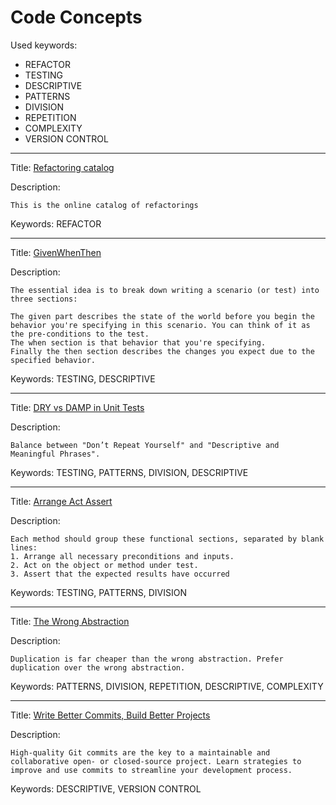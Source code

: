 # Code Concepts

Used keywords:
* REFACTOR
* TESTING
* DESCRIPTIVE
* PATTERNS
* DIVISION
* REPETITION
* COMPLEXITY
* VERSION CONTROL

<hr/>

Title: [Refactoring catalog](https://refactoring.com/catalog/)

Description:
```
This is the online catalog of refactorings
```

Keywords: REFACTOR


<hr/>

Title: [GivenWhenThen](https://martinfowler.com/bliki/GivenWhenThen.html)

Description:
```
The essential idea is to break down writing a scenario (or test) into three sections:

The given part describes the state of the world before you begin the behavior you're specifying in this scenario. You can think of it as the pre-conditions to the test.
The when section is that behavior that you're specifying.
Finally the then section describes the changes you expect due to the specified behavior.
```

Keywords: TESTING, DESCRIPTIVE

<hr/>

Title: [DRY vs DAMP in Unit Tests](https://enterprisecraftsmanship.com/posts/dry-damp-unit-tests)

Description:
```
Balance between "Don’t Repeat Yourself" and "Descriptive and Meaningful Phrases".
```

Keywords: TESTING, PATTERNS, DIVISION, DESCRIPTIVE

<hr/>

Title: [Arrange Act Assert](http://wiki.c2.com/?ArrangeActAssert)

Description:
```
Each method should group these functional sections, separated by blank lines:
1. Arrange all necessary preconditions and inputs.
2. Act on the object or method under test.
3. Assert that the expected results have occurred
```

Keywords: TESTING, PATTERNS, DIVISION

<hr/>

Title: [The Wrong Abstraction](https://sandimetz.com/blog/2016/1/20/the-wrong-abstraction)

Description:
```
Duplication is far cheaper than the wrong abstraction. Prefer duplication over the wrong abstraction.
```

Keywords: PATTERNS, DIVISION, REPETITION, DESCRIPTIVE, COMPLEXITY


<hr/>

Title: [Write Better Commits, Build Better Projects](https://github.blog/2022-06-30-write-better-commits-build-better-projects/)

Description:
```
High-quality Git commits are the key to a maintainable and collaborative open- or closed-source project. Learn strategies to improve and use commits to streamline your development process.

```

Keywords: DESCRIPTIVE, VERSION CONTROL